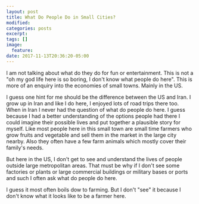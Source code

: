```yaml
---
layout: post
title: What Do People Do in Small Cities?
modified:
categories: posts
excerpt:
tags: []
image:
  feature:
date: 2017-11-13T20:36:20-05:00
---
```


I am not talking about what do they do for fun or entertainment. This is not a "oh my god life here is so boring, I don't know what people do here". This is more of an enquiry into the economies of small towns. Mainly in the US.

I guess one hint for me should be the difference between the US and Iran. I grow up in Iran and like I do here, I enjoyed lots of road trips there too. When in Iran I never had the question of what do people do here. I guess because I had a better understanding of the options people had there I could imagine their possible lives and put together a plausible story for myself. Like most people here in this small town are small time farmers who grow fruits and vegetable and sell them in the market in the large city nearby. Also they often have a few farm animals which mostly cover their family's needs.

But here in the US, I don't get to see and understand the lives of people outside large metropolitan areas. That must be why if I don't see some factories or plants or large commercial buildings or military bases or ports and such I often ask what do people do here.

I guess it most often boils dow to farming. But I don't "see" it because I don't know what it looks like to be a farmer here.

